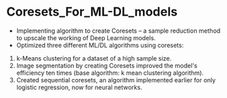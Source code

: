 # Coresets_For_ML-DL_models
*	Implementing algorithm to create Coresets – a sample reduction method to upscale the working of Deep Learning models.
*	Optimized three different ML/DL algorithms using coresets:
  1.	k-Means clustering for a dataset of a high sample size.
  2.	Image segmentation by creating Coresets improved the model's efficiency ten times (base algorithm: k mean clustering algorithm).
  3.	Created sequential coresets, an algorithm implemented earlier for only logistic regression, now for neural networks.
